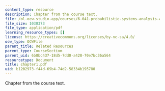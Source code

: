 ```yaml
---
content_type: resource
description: Chapter from the course text.
file: /ol-ocw-studio-app/courses/6-041-probabilistic-systems-analysis-and-applied-probability-spring-2006/b1202973f44d69b474d258334b195780_chapter1.pdf
file_size: 1030373
file_type: application/pdf
learning_resource_types: []
license: https://creativecommons.org/licenses/by-nc-sa/4.0/
ocw_type: OCWFile
parent_title: Related Resources
parent_type: CourseSection
parent_uid: 6b8bc437-18d5-7dd0-a428-70e7bc36a564
resourcetype: Document
title: chapter1.pdf
uid: b1202973-f44d-69b4-74d2-58334b195780
---
```

Chapter from the course text.